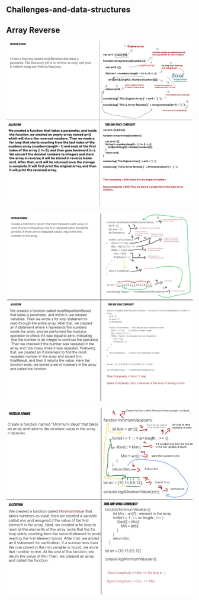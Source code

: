 ## Challenges-and-data-structures


## Array Reverse
![Array Reversal](https://github.com/osamaaAlmahameed/challenges-and-data-structures./blob/main/ArrayReversal.jpg?raw=true)

![Array Reversal](https://github.com/osamaaAlmahameed/challenges-and-data-structures./blob/main/theMostFrequent.jpg?raw=true)

![Array Reversal](https://github.com/osamaaAlmahameed/challenges-and-data-structures./blob/main/MinmimValue.jpg?raw=true)


